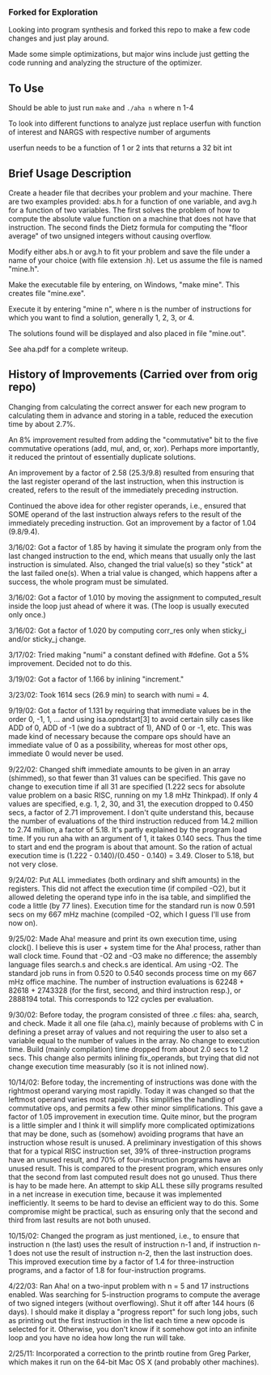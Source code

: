 ### Forked for Exploration

Looking into program synthesis and forked this repo to make a few 
code changes and just play around.

Made some simple optimizations, but major wins include just getting the 
code running and analyzing the structure of the optimizer.


## To Use

Should be able to just run `make` and `./aha n` where n 1-4

To look into different functions to analyze just replace userfun with 
function of interest and NARGS with respective number of arguments

userfun needs to be a function of 1 or 2 ints that returns a 32 bit int

## Brief Usage Description

Create a header file that decribes your problem and your machine. There
are two examples provided: abs.h for a function of one variable, and
avg.h for a function of two variables. The first solves the problem of
how to compute the absolute value function on a machine that does not
have that instruction. The second finds the Dietz formula for computing
the "floor average" of two unsigned integers without causing overflow.

Modify either abs.h or avg.h to fit your problem and save the file under
a name of your choice (with file extension .h). Let us assume the file
is named "mine.h".

Make the executable file by entering, on Windows, "make mine". This
creates file "mine.exe".

Execute it by entering "mine n", where n is the number of instructions
for which you want to find a solution, generally 1, 2, 3, or 4.

The solutions found will be displayed and also placed in file
"mine.out".

See aha.pdf for a complete writeup.


## History of Improvements (Carried over from orig repo)

Changing from calculating the correct answer for each new program to
calculating them in advance and storing in a table, reduced the
execution time by about 2.7%.

An 8% improvement resulted from adding the "commutative" bit to the five
commutative operations (add, mul, and, or, xor).  Perhaps more
importantly, it reduced the printout of essentially duplicate solutions.

An improvement by a factor of 2.58 (25.3/9.8) resulted from ensuring
that the last register operand of the last instruction, when this
instruction is created, refers to the result of the immediately
preceding instruction.

Continued the above idea for other register operands, i.e., ensured that
SOME operand of the last instruction always refers to the result of the
immediately preceding instruction.  Got an improvement by a factor of
1.04 (9.8/9.4).

3/16/02:  Got a factor of 1.85 by having it simulate the program only
from the last changed instruction to the end, which means that usually
only the last instruction is simulated.  Also, changed the trial
value(s) so they "stick" at the last failed one(s).  When a trial value
is changed, which happens after a success, the whole program must be
simulated.

3/16/02:  Got a factor of 1.010 by moving the assignment to
computed_result inside the loop just ahead of where it was.  (The loop
is usually executed only once.)

3/16/02:  Got a factor of 1.020 by computing corr_res only when sticky_i
and/or sticky_j change.

3/17/02:  Tried making "numi" a constant defined with #define.  Got a 5%
improvement.  Decided not to do this.

3/19/02:  Got a factor of 1.166 by inlining "increment."

3/23/02:  Took 1614 secs (26.9 min) to search with numi = 4.

9/19/02:  Got a factor of 1.131 by requiring that immediate values be in
the order 0, -1, 1, ... and using isa.opndstart[3] to avoid certain
silly cases like ADD of 0, ADD of -1 (we do a subtract of 1), AND of 0
or -1, etc.  This was made kind of necessary because the compare ops
should have an immediate value of 0 as a possibility, whereas for most
other ops, immediate 0 would never be used.

9/22/02:  Changed shift immediate amounts to be given in an array
(shimmed), so that fewer than 31 values can be specified.  This gave no
change to execution time if all 31 are specified (1.222 secs for
absolute value problem on a basic RISC, running on my 1.8 mHz Thinkpad).
If only 4 values are specified, e.g. 1, 2, 30, and 31, the execution
dropped to 0.450 secs, a factor of 2.71 improvement.
   I don't quite understand this, because the number of evaluations of
the third instruction reduced from 14.2 million to 2.74 million, a
factor of 5.18.
   It's partly explained by the program load time.  If you run aha with
an argument of 1, it takes 0.140 secs.  Thus the time to start and end
the program is about that amount.  So the ration of actual execution
time is (1.222 - 0.140)/(0.450 - 0.140) = 3.49.  Closer to 5.18, but not
very close.

9/24/02:  Put ALL immediates (both ordinary and shift amounts) in the
registers.  This did not affect the execution time (if compiled -O2),
but it allowed deleting the operand type info in the isa table, and
simplified the code a little (by 77 lines).
   Execution time for the standard run is now 0.591 secs on my 667 mHz
machine (compiled -O2, which I guess I'll use from now on).

9/25/02:  Made Aha! measure and print its own execution time, using
clock().  I believe this is user + system time for the Aha! process,
rather than wall clock time.  Found that -O2 and -O3 make no difference;
the assembly language files search.s and check.s are identical.  Am
using -O2.  The standard job runs in from 0.520 to 0.540 seconds process
time on my 667 mHz office machine.
   The number of instruction evaluations is 62248 + 82618 + 2743328 (for
the first, second, and third instruction resp.), or 2888194 total.  This
corresponds to 122 cycles per evaluation.

9/30/02:  Before today, the program consisted of three .c files:  aha,
search, and check.  Made it all one file (aha.c), mainly because of
problems with C in defining a preset array of values and not requiring
the user to also set a variable equal to the number of values in the
array.  No change to execution time.  Build (mainly compilation) time
dropped from about 2.0 secs to 1.2 secs.  This change also permits
inlining fix_operands, but trying that did not change execution time
measurably (so it is not inlined now).

10/14/02:  Before today, the incrementing of instructions was done with
the rightmost operand varying most rapidly.  Today it was changed so
that the leftmost operand varies most rapidly.  This simplifies the
handling of commutative ops, and permits a few other minor
simplifications.
   This gave a factor of 1.05 improvement in execution time.  Quite
minor, but the program is a little simpler and I think it will simplify
more complicated optimizations that may be done, such as (somehow)
avoiding programs that have an instruction whose result is unused.
   A preliminary investigation of this shows that for a typical RISC
instruction set, 39% of three-instruction programs have an unused
result, and 70% of four-instruction programs have an unused result.
This is compared to the present program, which ensures only that the
second from last computed result does not go unused.  Thus there is hay
to be made here.
   An attempt to skip ALL these silly programs resulted in a net
increase in execution time, because it was implemented inefficiently.
It seems to be hard to devise an efficient way to do this.  Some
compromise might be practical, such as ensuring only that the second and
third from last results are not both unused.

10/15/02:  Changed the program as just mentioned, i.e., to ensure that
instruction n (the last) uses the result of instruction n-1 and, if
instruction n-1 does not use the result of instruction n-2, then the
last instruction does.  This improved execution time by a factor of 1.4
for three-instruction programs, and a factor of 1.8 for four-instruction
programs.

4/22/03: Ran Aha! on a two-input problem with n = 5 and 17 instructions
enabled. Was searching for 5-instruction programs to compute the average
of two signed integers (without overflowing). Shut it off after 144
hours (6 days). I should make it display a "progress report" for such
long jobs, such as printing out the first instruction in the list each
time a new opcode is selected for it. Otherwise, you don't know if it
somehow got into an infinite loop and you have no idea how long the run
will take.

2/25/11: Incorporated a correction to the printb routine from Greg
Parker, which makes it run on the 64-bit Mac OS X (and probably other
machines).

